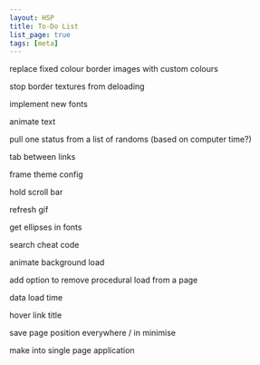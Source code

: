 ```yaml
---
layout: HSP
title: To-Do List
list_page: true
tags: [meta]
---
```


replace fixed colour border images with custom colours

stop border textures from deloading

implement new fonts

animate text

pull one status from a list of randoms (based on computer time?)

tab between links

frame theme config

hold scroll bar

refresh gif

get ellipses in fonts

search cheat code

animate background load

add option to remove procedural load from a page

data load time

hover link title

save page position everywhere / in minimise

make into single page application
